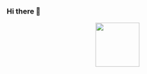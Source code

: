 ### Hi there 👋

<div id="header" align="center">
  <img src="https://www.deviantart.com/sqdpxl/art/FREE-vaporwaves-741035931" width="100"/>
</div>

